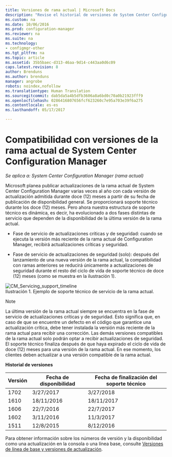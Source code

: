 ```yaml
---
title: Versiones de rama actual | Microsoft Docs
description: "Revise el historial de versiones de System Center Configuration Manager y obtenga información sobre las fases del servicio ofrecido."
ms.custom: na
ms.date: 10/06/2016
ms.prod: configuration-manager
ms.reviewer: na
ms.suite: na
ms.technology:
- configmgr-other
ms.tgt_pltfrm: na
ms.topic: article
ms.assetid: 35b5baec-d313-46aa-9d14-c443aa0d6c09
caps.latest.revision: 8
author: Brenduns
ms.author: brenduns
manager: angrobe
robots: noindex,nofollow
ms.translationtype: Human Translation
ms.sourcegitcommit: dab5da5a4b5dfb3606a8a6bd0c70a0b21923fff9
ms.openlocfilehash: 0286416807656fcf623260c7e95a703e39f6a275
ms.contentlocale: es-es
ms.lasthandoff: 05/17/2017

---
```

# <a name="support-for-system-center-configuration-manager-current-branch-versions"></a>Compatibilidad con versiones de la rama actual de System Center Configuration Manager

*Se aplica a: System Center Configuration Manager (rama actual)*

Microsoft planea publicar actualizaciones de la rama actual de System Center Configuration Manager varias veces al año con cada versión de actualización admitida durante doce (12) meses a partir de su fecha de publicación de disponibilidad general. Se proporcionará soporte técnico durante los doce (12) meses. Pero ahora nuestra estructura de soporte técnico es dinámica, es decir, ha evolucionado a dos fases distintas de servicio que dependen de la disponibilidad de la última versión de la rama actual.  

-   Fase de servicio de actualizaciones críticas y de seguridad: cuando se ejecuta la versión más reciente de la rama actual de Configuration Manager, recibirá actualizaciones críticas y seguridad.  

-   Fase de servicio de actualizaciones de seguridad (solo): después del lanzamiento de una nueva versión de la rama actual, la compatibilidad con ramas anteriores se reducirá únicamente a actualizaciones de seguridad durante el resto del ciclo de vida de soporte técnico de doce (12) meses (como se muestra en la ilustración 1).  

 ![CM&#95;Servicing&#95;support&#95;timeline](../../../core/servers/manage/media/CM_Servicing_support_timeline.png "CM_Servicing_support_timeline")  
Ilustración 1. Ejemplo de soporte técnico de servicio de la rama actual.

> [!NOTE]  
>  La última versión de la rama actual siempre se encuentra en la fase de servicio de actualizaciones críticas y de seguridad. Esto significa que, en caso de que se encuentre un defecto en el código que garantice una actualización crítica, debe tener instalada la versión más reciente de la rama actual para recibir una corrección. Las demás versiones compatibles de la rama actual solo podrán optar a recibir actualizaciones de seguridad. El soporte técnico finaliza después de que haya expirado el ciclo de vida de doce (12) meses para una versión de la rama actual. En ese momento, los clientes deben actualizar a una versión compatible de la rama actual.  

 **Historial de versiones**  

|Versión|Fecha de disponibilidad|Fecha de finalización del soporte técnico|  
|-------------|-----------------------|----------------------|  
|1702|3/27/2017|3/27/2018|
|1610|18/11/2016|18/11/2017|
|1606|22/7/2016|22/7/2017|
|1602|3/11/2016|11/3/2017|
|1511|12/8/2015|8/12/2016|  




Para obtener información sobre los números de versión y la disponibilidad como una actualización en la consola o una línea base, consulte [Versiones de línea de base y versiones de actualización](/sccm/core/servers/manage/updates#a-namebkmkbaselinesa-baseline-and-update-versions).

